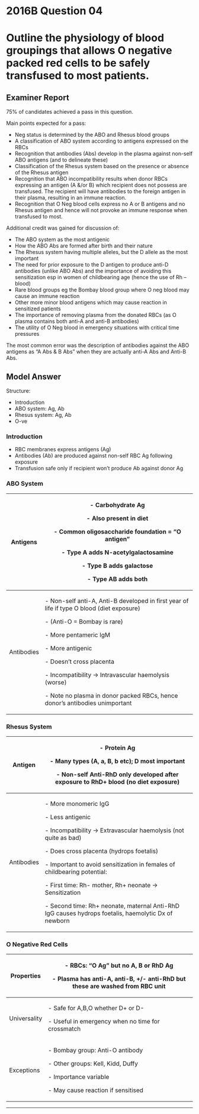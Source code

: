 <div class = "saq"> 

# 2016B Question 04 
# Outline the physiology of blood groupings that allows O negative packed red cells to be safely transfused to most patients.



## Examiner Report
75% of candidates achieved a pass in this question.


Main points expected for a pass:
- Neg status is determined by the ABO and Rhesus blood groups
- A classification of ABO system according to antigens expressed on the RBCs
- Recognition that antibodies (Abs) develop in the plasma against non-self ABO antigens (and to delineate these)
- Classification of the Rhesus system based on the presence or absence of the Rhesus antigen
- Recognition that ABO incompatibility results when donor RBCs expressing an antigen (A &/or B) which recipient does not possess are transfused. The recipient will have antibodies to the foreign antigen in their plasma, resulting in an immune reaction.
- Recognition that O Neg blood cells express no A or B antigens and no Rhesus antigen and hence will not provoke an immune response when transfused to most.


Additional credit was gained for discussion of:
- The ABO system as the most antigenic
- How the ABO Abs are formed after birth and their nature
- The Rhesus system having multiple alleles, but the D allele as the most important
- The need for prior exposure to the D antigen to produce anti-D antibodies (unlike ABO Abs) and the importance of avoiding this sensitization esp in women of childbearing age (hence the use of Rh – blood)
- Rare blood groups eg the Bombay blood group where O neg blood may cause an immune reaction
- Other more minor blood antigens which may cause reaction in sensitized patients
- The importance of removing plasma from the donated RBCs (as O plasma contains both anti-A and anti-B antibodies)
- The utility of O Neg blood in emergency situations with critical time pressures


The most common error was the description of antibodies against the ABO antigens as “A Abs & B Abs” when they are actually anti-A Abs and Anti-B Abs.

## Model Answer
Structure:
- Introduction
- ABO system: Ag, Ab
- Rhesus system: Ag, Ab
- O-ve

### Introduction
- RBC membranes express antigens (Ag)
- Antibodies (Ab) are produced against non-self RBC Ag following exposure
- Transfusion safe only if recipient won’t produce Ab against donor Ag

### ABO System

|Antigens|<p>- Carbohydrate Ag</p><p>- Also present in diet</p><p>- Common oligosaccharide foundation = “O antigen”</p><p>- Type A adds N-acetylgalactosamine</p><p>- Type B adds galactose</p><p>- Type AB adds both</p>|
| -- | -- |
|Antibodies|<p>- Non-self anti-A, Anti-B developed in first year of life if type O blood (diet exposure)</p><p>- (Anti-O = Bombay is rare)</p><p>- More pentameric IgM</p><p>- More antigenic</p><p>- Doesn’t cross placenta</p><p>- Incompatibility → Intravascular haemolysis (worse)</p><p>- Note no plasma in donor packed RBCs, hence donor’s antibodies unimportant</p>|

### Rhesus System

|Antigen|<p>- Protein Ag</p><p>- Many types (A, a, B, b etc); D most important</p><p>- Non-self Anti-RhD only developed after exposure to RhD+ blood (no diet exposure)</p>|
| -- | -- |
|Antibodies|<p>- More monomeric IgG</p><p>- Less antigenic</p><p>- Incompatibility → Extravascular haemolysis (not quite as bad)</p><p>- Does cross placenta (hydrops foetalis)</p><p>- Important to avoid sensitization in females of childbearing potential:</p><p>- First time: Rh- mother, Rh+ neonate → Sensitization</p><p>- Second time: Rh+ neonate, maternal Anti-RhD IgG causes hydrops foetalis, haemolytic Dx of newborn</p>|

### O Negative Red Cells

|Properties|<p>- RBCs: “O Ag” but no A, B or RhD Ag</p><p>- Plasma has anti-A, anti-B, +/- anti-RhD but these are washed from RBC unit</p>|
| -- | -- |
|Universality|<p>- Safe for A,B,O whether D+ or D-</p><p>- Useful in emergency when no time for crossmatch</p>|
|Exceptions|<p>- Bombay group: Anti-O antibody</p><p>- Other groups: Kell, Kidd, Duffy</p><p>- Importance variable</p><p>- May cause reaction if sensitised</p>|


--- 

</div>